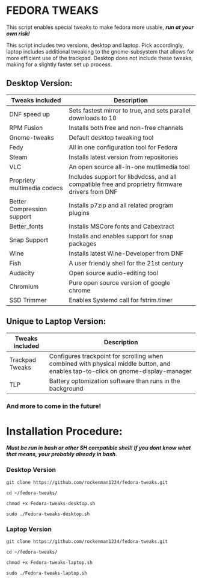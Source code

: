 # FEDORA TWEAKS 
This script enables special tweaks to make fedora more usable, **_run at your own risk!_**

This script includes two versions, desktop and laptop. Pick accordingly, laptop includes additional tweaking to the gnome-subsystem that allows for more efficient use of the trackpad. Desktop does not include these tweaks, making for a slightly faster set up process.

## Desktop Version:

|Tweaks included | Description |
| ------------- | ------------- |
| DNF speed up | Sets fastest mirror to true, and sets parallel downloads to 10 |
| RPM Fusion |  Installs both free and non-free channels |
| Gnome-tweaks | Default desktop tweaking tool |
| Fedy | All in one configuration tool for Fedora | 
| Steam | Installs latest version from repositories | 
| VLC | An open source all-in-one mutlimedia tool |
| Propriety multimedia codecs | Includes support for libdvdcss, and all compatible free and proprietry firmware drivers from DNF | 
| Better Compression support | Installs p7zip and all related program plugins | 
| Better_fonts| Installs MSCore fonts and Cabextract |
| Snap Support | Installs and enables support for snap packages | 
| Wine | Installs latest Wine-Developer from DNF |
| Fish | A user friendly shell for the 21st century | 
| Audacity | Open source audio-editing tool |
| Chromium | Pure open source version of google chrome |
| SSD Trimmer | Enables Systemd call for fstrim.timer |


## Unique to Laptop Version: 

|Tweaks included | Description |
| ------------- | ------------- |
| Trackpad Tweaks  | Configures trackpoint for scrolling when combined with physical middle button, and enables tap-to-click on gnome-display-manager |
| TLP | Battery optomization software than runs in the background | 


### And more to come in the future!


# Installation Procedure:
***Must be run in bash or other SH compatible shell! If you dont know what that means, your probably already in bash.***

### Desktop Version

```
git clone https://github.com/rockenman1234/fedora-tweaks.git

cd ~/fedora-tweaks/

chmod +x Fedora-tweaks-desktop.sh

sudo ./Fedora-tweaks-desktop.sh
```

### Laptop Version

```
git clone https://github.com/rockenman1234/fedora-tweaks.git

cd ~/fedora-tweaks/

chmod +x Fedora-tweaks-laptop.sh

sudo ./Fedora-tweaks-laptop.sh
```
